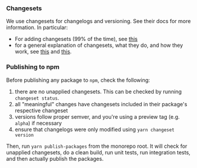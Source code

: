 ### Changesets

We use changesets for changelogs and versioning. See their docs for more information. In particular:
- For adding changesets (99% of the time), see [this](https://github.com/changesets/changesets/blob/main/docs/adding-a-changeset.md)
- for a general explanation of changesets, what they do, and how they work, see [this](https://github.com/changesets/changesets/blob/main/docs/detailed-explanation.md) and [this](https://github.com/changesets/changesets/blob/main/docs/intro-to-using-changesets.md).

### Publishing to npm

Before publishing any package to `npm`, check the following:
1. there are no unapplied changesets. This can be checked by running `changeset status`.
2. all "meaningful" changes have changesets included in their package's respective changeset
3. versions follow proper semver, and you're using a preview tag (e.g. `alpha`) if necessary
4. ensure that changelogs were only modified using `yarn changeset version`

Then, run `yarn publish-packages` from the monorepo root. It will check for unapplied changesets, do a clean build, run unit tests, run integration tests, and then actually publish the packages.
